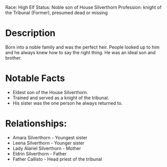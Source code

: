 Race: High Elf
Status: Noble son of House Silverthorn
Profession: knight of the Tribunal (Former), presumed dead or missing
# Description
Born into a noble family and was the perfect heir. People looked up to him and he always knew how to say the right thing. He was an ideal son and brother.

# Notable Facts
- Eldest son of the House Silverthorn.
- Trained and served as a knight of the tribunal.
- His sister was the one person he always returned to.

# Relationships:

- Amara Silverthorn - Youngest sister
- Leena Silverthorn - Younger sister
- Lady Alariel Silverthorn - Mother
- Eldrin Silverthorn - Father
- Father Callisto - Head priest of the tribunal